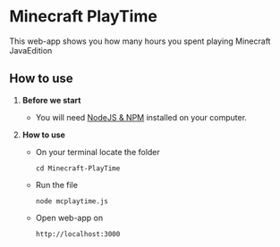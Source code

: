 # Minecraft PlayTime

This web-app shows you how many hours you spent playing Minecraft JavaEdition

## How to use

1. **Before we start**
   - You will need [NodeJS & NPM](https://nodejs.org/en/download/package-manager/current) installed on your computer.

3. **How to use**
    - On your terminal locate the folder
        ```terminal
        cd Minecraft-PlayTime
    - Run the file
        ```terminal
        node mcplaytime.js
    - Open web-app on
        ```terminal
        http://localhost:3000
